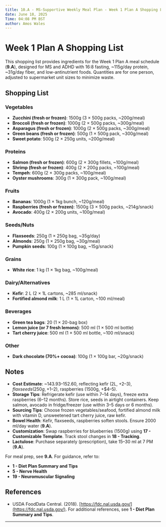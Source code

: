 ```yaml
---
title: 10.A - MS-Supportive Weekly Meal Plan - Week 1 Plan A Shopping List
date: June 18, 2025
Time: 04:08 PM BST
author: Amos Wales
---
```


# Week 1 Plan A Shopping List

This shopping list provides ingredients for the Week 1 Plan A meal schedule (**9.A**), designed for MS and ADHD with 16:8 fasting, ~115g/day protein, ~31g/day fiber, and low-antinutrient foods. Quantities are for one person, adjusted to supermarket unit sizes to minimize waste.

## Shopping List

### Vegetables
- **Zucchini (fresh or frozen)**: 1500g (3 × 500g packs, ~200g/meal)
- **Broccoli (fresh or frozen)**: 1000g (2 × 500g packs, ~300g/meal)
- **Asparagus (fresh or frozen)**: 1000g (2 × 500g packs, ~300g/meal)
- **Green beans (fresh or frozen)**: 500g (1 × 500g pack, ~300g/meal)
- **Sweet potato**: 500g (2 × 250g units, ~200g/meal)

### Proteins
- **Salmon (fresh or frozen)**: 600g (2 × 300g fillets, ~100g/meal)
- **Shrimp (fresh or frozen)**: 400g (2 × 200g packs, ~100g/meal)
- **Tempeh**: 600g (2 × 300g packs, ~100g/meal)
- **Oyster mushrooms**: 300g (1 × 300g pack, ~100g/meal)

### Fruits
- **Bananas**: 1000g (1 × 1kg bunch, ~120g/meal)
- **Raspberries (fresh or frozen)**: 1500g (3 × 500g packs, ~214g/snack)
- **Avocado**: 400g (2 × 200g units, ~100g/meal)

### Seeds/Nuts
- **Flaxseeds**: 250g (1 × 250g bag, ~35g/day)
- **Almonds**: 250g (1 × 250g bag, ~30g/meal)
- **Pumpkin seeds**: 100g (1 × 100g bag, ~15g/snack)

### Grains
- **White rice**: 1 kg (1 × 1kg bag, ~100g/meal)

### Dairy/Alternatives
- **Kefir**: 2 L (2 × 1L cartons, ~285 ml/snack)
- **Fortified almond milk**: 1 L (1 × 1L carton, ~100 ml/meal)

### Beverages
- **Green tea bags**: 20 (1 × 20-bag box)
- **Lemon juice (or 7 fresh lemons)**: 500 ml (1 × 500 ml bottle)
- **Tart cherry juice**: 500 ml (1 × 500 ml bottle, ~100 ml/snack)

### Other
- **Dark chocolate (70%+ cocoa)**: 100g (1 × 100g bar, ~20g/snack)

## Notes
- **Cost Estimate**: ~$143.93–$152.60, reflecting kefir (2L, +$2–3), flaxseeds (250g, +$1–2), raspberries (1500g, +$4–5).
- **Storage Tips**: Refrigerate kefir (use within 7–14 days), freeze extra raspberries (6–12 months). Store rice, seeds in airtight containers. Keep salmon, avocado in fridge/freezer (use within 3–5 days or 6 months).
- **Sourcing Tips**: Choose frozen vegetables/seafood, fortified almond milk with vitamin D, unsweetened tart cherry juice, raw kefir.
- **Bowel Health**: Kefir, flaxseeds, raspberries soften stools. Ensure 2000 ml/day water (**9.A**).
- **Customization**: Swap raspberries for blueberries (1500g) using **17 - Customizable Template**. Track stool changes in **18 - Tracking**.
- **Lactulose**: Purchase separately (prescription), take 15–30 ml at 7 PM (**9.A**).

For meal prep, see **9.A**. For guidance, refer to:
- **1 - Diet Plan Summary and Tips**
- **5 - Nerve Health**
- **19 - Neuromuscular Signaling**

## References
- USDA FoodData Central. (2018). [https://fdc.nal.usda.gov/](https://fdc.nal.usda.gov/).
For additional references, see **1 - Diet Plan Summary and Tips**.

---